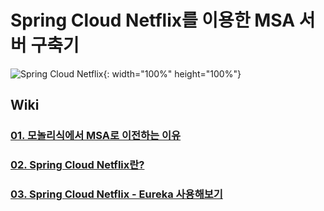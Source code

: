 # Spring Cloud Netflix를 이용한 MSA 서버 구축기  
![Spring Cloud Netflix](https://user-images.githubusercontent.com/48639421/120611300-03ea8280-c48f-11eb-9795-fc60fef6ded4.png){: width="100%" height="100%"}  

## Wiki
### [01. 모놀리식에서 MSA로 이전하는 이유]()  
### [02. Spring Cloud Netflix란?]()  
### [03. Spring Cloud Netflix - Eureka 사용해보기]()  
